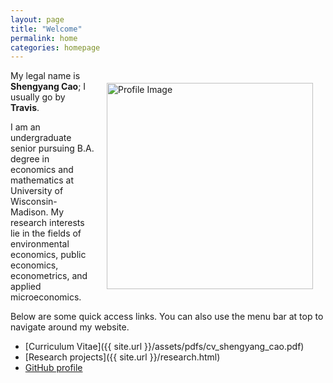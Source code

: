 ```yaml
---
layout: page
title: "Welcome"
permalink: home
categories: homepage
---
```


<html>
  <body>
    <style>
      @media only screen and (max-width: 600px) {
        .attributes {
          margin: 20px 20px;
          float: center;
        }
      }
      @media only screen and (min-width: 601px) {
        .attributes {
          margin: 20px 20px;
          float: right;
        }
      }
    </style>
    <div class="attributes">
      <img alt="Profile Image"
        src="{{ site.baseurl }}/assets/images/avatar.jpg"
        height="330"
        width="330">
    </div>
  </body>
</html>

My legal name is **Shengyang Cao**; I usually go by **Travis**.

I am an undergraduate senior pursuing B.A. degree in economics and mathematics at University of Wisconsin-Madison. My research interests lie in the fields of environmental economics, public economics, econometrics, and applied microeconomics.

Below are some quick access links. You can also use the menu bar at top to navigate around my website.

* [Curriculum Vitae]({{ site.url }}/assets/pdfs/cv_shengyang_cao.pdf)
* [Research projects]({{ site.url }}/research.html)
* [GitHub profile](https://github.com/scaotravis/)
